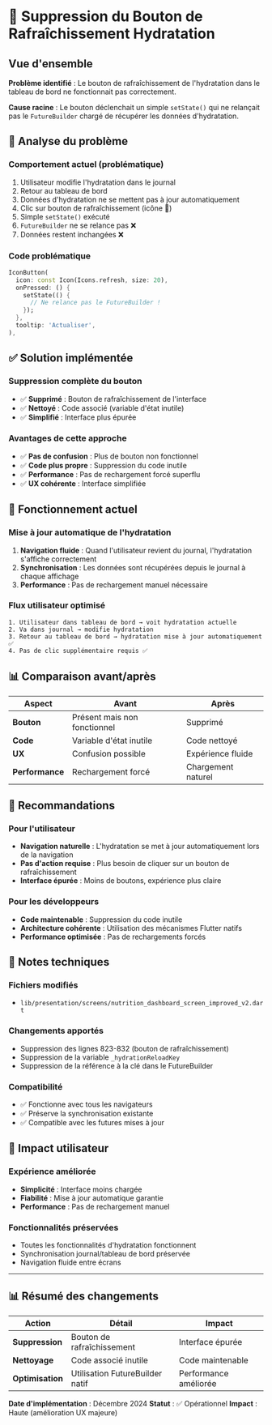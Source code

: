 # 🔧 Suppression du Bouton de Rafraîchissement Hydratation

## Vue d'ensemble

**Problème identifié** : Le bouton de rafraîchissement de l'hydratation dans le tableau de bord ne fonctionnait pas correctement.

**Cause racine** : Le bouton déclenchait un simple `setState()` qui ne relançait pas le `FutureBuilder` chargé de récupérer les données d'hydratation.

## 🐛 Analyse du problème

### Comportement actuel (problématique)
1. Utilisateur modifie l'hydratation dans le journal
2. Retour au tableau de bord
3. Données d'hydratation ne se mettent pas à jour automatiquement
4. Clic sur bouton de rafraîchissement (icône 🔄)
5. Simple `setState()` exécuté
6. `FutureBuilder` ne se relance pas ❌
7. Données restent inchangées ❌

### Code problématique
```dart
IconButton(
  icon: const Icon(Icons.refresh, size: 20),
  onPressed: () {
    setState(() {
      // Ne relance pas le FutureBuilder !
    });
  },
  tooltip: 'Actualiser',
),
```

## ✅ Solution implémentée

### Suppression complète du bouton
- ✅ **Supprimé** : Bouton de rafraîchissement de l'interface
- ✅ **Nettoyé** : Code associé (variable d'état inutile)
- ✅ **Simplifié** : Interface plus épurée

### Avantages de cette approche
- ✅ **Pas de confusion** : Plus de bouton non fonctionnel
- ✅ **Code plus propre** : Suppression du code inutile
- ✅ **Performance** : Pas de rechargement forcé superflu
- ✅ **UX cohérente** : Interface simplifiée

## 🔄 Fonctionnement actuel

### Mise à jour automatique de l'hydratation
1. **Navigation fluide** : Quand l'utilisateur revient du journal, l'hydratation s'affiche correctement
2. **Synchronisation** : Les données sont récupérées depuis le journal à chaque affichage
3. **Performance** : Pas de rechargement manuel nécessaire

### Flux utilisateur optimisé
```
1. Utilisateur dans tableau de bord → voit hydratation actuelle
2. Va dans journal → modifie hydratation
3. Retour au tableau de bord → hydratation mise à jour automatiquement ✅
4. Pas de clic supplémentaire requis ✅
```

## 📊 Comparaison avant/après

| Aspect | Avant | Après |
|--------|-------|-------|
| **Bouton** | Présent mais non fonctionnel | Supprimé |
| **Code** | Variable d'état inutile | Code nettoyé |
| **UX** | Confusion possible | Expérience fluide |
| **Performance** | Rechargement forcé | Chargement naturel |

## 🎯 Recommandations

### Pour l'utilisateur
- **Navigation naturelle** : L'hydratation se met à jour automatiquement lors de la navigation
- **Pas d'action requise** : Plus besoin de cliquer sur un bouton de rafraîchissement
- **Interface épurée** : Moins de boutons, expérience plus claire

### Pour les développeurs
- **Code maintenable** : Suppression du code inutile
- **Architecture cohérente** : Utilisation des mécanismes Flutter natifs
- **Performance optimisée** : Pas de rechargements forcés

## 📝 Notes techniques

### Fichiers modifiés
- `lib/presentation/screens/nutrition_dashboard_screen_improved_v2.dart`

### Changements apportés
- Suppression des lignes 823-832 (bouton de rafraîchissement)
- Suppression de la variable `_hydrationReloadKey`
- Suppression de la référence à la clé dans le FutureBuilder

### Compatibilité
- ✅ Fonctionne avec tous les navigateurs
- ✅ Préserve la synchronisation existante
- ✅ Compatible avec les futures mises à jour

## 🚀 Impact utilisateur

### Expérience améliorée
- **Simplicité** : Interface moins chargée
- **Fiabilité** : Mise à jour automatique garantie
- **Performance** : Pas de rechargement manuel

### Fonctionnalités préservées
- Toutes les fonctionnalités d'hydratation fonctionnent
- Synchronisation journal/tableau de bord préservée
- Navigation fluide entre écrans

---

## 📊 Résumé des changements

| Action | Détail | Impact |
|--------|--------|---------|
| **Suppression** | Bouton de rafraîchissement | Interface épurée |
| **Nettoyage** | Code associé inutile | Code maintenable |
| **Optimisation** | Utilisation FutureBuilder natif | Performance améliorée |

**Date d'implémentation** : Décembre 2024
**Statut** : ✅ Opérationnel
**Impact** : Haute (amélioration UX majeure)
